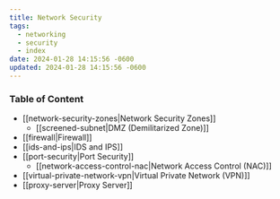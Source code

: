 ```yaml
---
title: Network Security
tags:
  - networking
  - security
  - index
date: 2024-01-28 14:15:56 -0600
updated: 2024-01-28 14:15:56 -0600
---
```


### Table of Content

* [[network-security-zones|Network Security Zones]]
	* [[screened-subnet|DMZ (Demilitarized Zone)]]
* [[firewall|Firewall]]
* [[ids-and-ips|IDS and IPS]]
* [[port-security|Port Security]]
	* [[network-access-control-nac|Network Access Control (NAC)]]
* [[virtual-private-network-vpn|Virtual Private Network (VPN)]]
* [[proxy-server|Proxy Server]]
